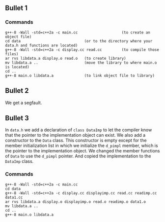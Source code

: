 ## Bullet 1

### Commands
```
g++-8 -Wall -std=c++2a -c main.cc                    (to create an object file)
cd data                             (or to the directory where your data.h and functions are located)
g++-8 -Wall -std=c++2a -c display.cc read.cc         (to compile those files)
ar rvs libdata.a display.o read.o   (to create library)
mv libdata.a ..                     (move the library to where main.o is located)
cd ..
g++-8 main.o libdata.a              (to link object file to library)
```

## Bullet 2
We get a segfault.


## Bullet 3
In `data.h` we add a declaration of `class DataImp` to let the compiler know that the pointer to the implementation object can exist. We also add a constructor to the `Data` class. This constructor is empty except for the member initialization list in which we initialize the `d_pimpl` member, which is the pointer to the implementation object.
We changed the member functions of `Data` to use the `d_pimpl` pointer. And copied the implementation to the `DataImp` class.

### Commands
```
g++-8 -Wall -std=c++2a -c main.cc
cd data                  
g++-8 -Wall -std=c++2a -c display.cc displayimp.cc read.cc readimp.cc data1.cc        
ar rvs libdata.a display.o displayimp.o read.o readimp.o data1.o  
mv libdata.a ..             
cd ..
g++-8 main.o libdata.a 
```